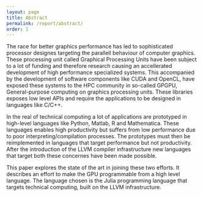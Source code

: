 ```yaml
---
layout: page
title: Abstract
permalink: /report/abstract/
order: 1
---
```

The race for better graphics performance has led to sophisticated
processor designes targeting the parallell behaviour of computer
graphics. These processing unit called Graphical Processing Units have
been subject to a lot of funding and therefore research causing an
accellerated development of high performance specialized systems. This
accompanied by the development of software components like CUDA and
OpenCL, have exposed these systems to the HPC community in so-called
GPGPU, General-purpose computing on graphics processing units. These
libraries exposes low level APIs and require the applications to be
designed in languages like C/C++.

In the real of technical computing a lot of applications are
prototyped in high-level languages like Python, Matlab, R and
Mathematica. These languages enables high productivity but suffers
from low performance due to poor interpreting/compilation
processes. The prototypes must then be reimplemented in languages that
target performance but not productivity. After the introduction of the
LLVM compiler infrastructure new languages that target both these
concernes have been made possible.

This paper explores the state of the art in joining these two
efforts. It describes an effort to make the GPU programmable from a
high level language. The language chosen is the Julia programming
language that targets technical computing, built on the LLVM
infrastructure.
